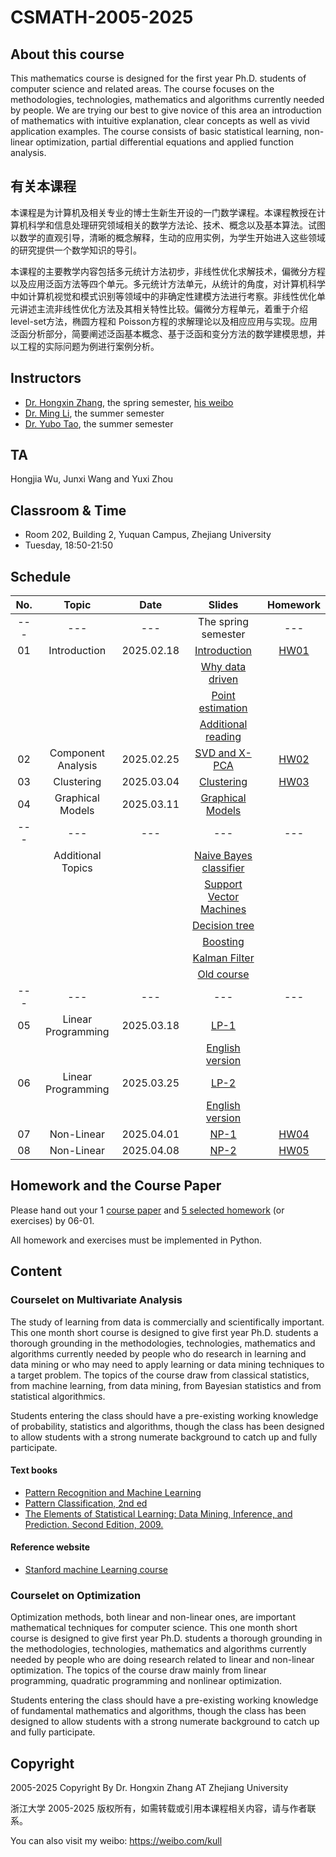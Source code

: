 # CSMATH-2005-2025

## About this course
This mathematics course is designed for the first year Ph.D. students of computer science and related areas. The course focuses on the methodologies, technologies, mathematics and algorithms currently needed by people. We are trying our best to give novice of this area an introduction of mathematics with intuitive explanation, clear concepts as well as vivid application examples. The course consists of basic statistical learning, non-linear optimization, partial differential equations and applied function analysis.

## 有关本课程
本课程是为计算机及相关专业的博士生新生开设的一门数学课程。本课程教授在计算机科学和信息处理研究领域相关的数学方法论、技术、概念以及基本算法。试图以数学的直观引导，清晰的概念解释，生动的应用实例，为学生开始进入这些领域的研究提供一个数学知识的导引。

本课程的主要教学内容包括多元统计方法初步，非线性优化求解技术，偏微分方程以及应用泛函方法等四个单元。多元统计方法单元，从统计的角度，对计算机科学中如计算机视觉和模式识别等领域中的非确定性建模方法进行考察。非线性优化单元讲述主流非线性优化方法及其相关特性比较。偏微分方程单元，着重于介绍level-set方法，椭圆方程和 Poisson方程的求解理论以及相应应用与实现。应用泛函分析部分，简要阐述泛函基本概念、基于泛函和变分方法的数学建模思想，并以工程的实际问题为例进行案例分析。


## Instructors
+ [Dr. Hongxin Zhang](http://www.cad.zju.edu.cn/home/zhx/), the spring semester, [his weibo](https://weibo.com/kull/)
+ [Dr. Ming Li](http://www.cad.zju.edu.cn/liming), the summer semester 
+ [Dr. Yubo Tao](http://www.cad.zju.edu.cn/home/ybtao/), the summer semester

## TA
Hongjia Wu, Junxi Wang and Yuxi Zhou

## Classroom & Time
+ Room 202, Building 2, Yuquan Campus, Zhejiang University
+ Tuesday, 18:50-21:50

## Schedule
|  No. |   Topic             |     Date     |                  Slides                                   |   Homework              |
|:----:|:-------------------:|:------------:|:---------------------------------------------------------:|:-----------------------:|
| ---  |   ---               |  ---         |  The spring semester                                      |   ---                   |
|  01  |  Introduction       |  2025.02.18  |  [Introduction](2025/pdf/csmath-00-introduction-2025.pdf)           |   [HW01](hw/hw01.md)    |
|      |                     |              |  [Why data driven](2025/pdf/csmath-01-data-driven-2025.pdf)         |                         |
|      |                     |              |  [Point estimation](2025/pdf/csmath-01-point_estimation-2025.pdf)   |                         |
|      |                     |              |  [Additional reading](https://engineering.purdue.edu/kak/Trinity.pdf)  |            |
|  02  |  Component Analysis |  2025.02.25  |  [SVD and X-PCA](2025/pdf/csmath-02-component_analysis-2025.pdf)  |  [HW02](hw/hw02.md)  |
|  03  |  Clustering         |  2025.03.04  |  [Clustering](2025/pdf/csmath-03-distance_and_similarity-2025.pdf)  |   [HW03](hw/hw03.md)    |
|  04  |  Graphical Models   |  2025.03.11  |  [Graphical Models](2025/pdf/csmath-04-graphical_models-2025.pdf)   |                         |
| ---  |   ---               |  ---         |  ---                                                      |   ---                   |
|      |  Additional Topics  |              |  [Naive Bayes classifier](pdf/ML2007-naive_bayes_classification.pdf)   |            |
|      |                     |              |  [Support Vector Machines](pdf/ML2007-SVM.pdf)            |                         |
|      |                     |              |  [Decision tree](pdf/ML2007-decision_tree.pdf)            |                         |
|      |                     |              |  [Boosting](pdf/ML2007-boosting.pdf)                      |                         |
|      |                     |              |  [Kalman Filter](pdf/ML2007-kalman_filter.pdf)            |                         |
|      |                     |              |  [Old course](http://www.cad.zju.edu.cn/home/zhx/ML/index_2007.html)   |            |
| ---  |   ---               |  ---         |  ---                                                      |   ---                   |
|  05  |  Linear Programming |  2025.03.18  |  [LP-1](pdf/csmath-05-linear_programming.pdf)             |                         |
|      |                     |              |  [English version](pdf/csmath-05-linear_programming_en.pdf)       |                 |
|  06  |  Linear Programming |  2025.03.25  |  [LP-2](pdf/csmath-06-linear_programming_and_dual_methods.pdf)    |                 |
|      |                     |              |  [English version](pdf/csmath-06-linear_programming_and_dual_methods_en.pdf)    |   |
|  07  |  Non-Linear         |  2025.04.01  |  [NP-1](pdf/csmath-07-nonlinear.pdf)                      |   [HW04](hw/hw04.md)    |
|  08  |  Non-Linear         |  2025.04.08  |  [NP-2](pdf/csmath-08-nonlinear_and_qp.pdf)               |   [HW05](hw/hw05.md)    |


## Homework and the Course Paper
Please hand out your 1 [course paper](coursepaper/README.md) and [5 selected homework](hw/README.md) (or exercises) by 06-01. 

All homework and exercises must be implemented in Python. 

## Content

### Courselet on Multivariate Analysis
The study of learning from data is commercially and scientifically important. This one month short course is designed to give first year Ph.D. students a thorough grounding in the methodologies, technologies, mathematics and algorithms currently needed by people who do research in learning and data mining or who may need to apply learning or data mining techniques to a target problem. The topics of the course draw from classical statistics, from machine learning, from data mining, from Bayesian statistics and from statistical algorithmics.

Students entering the class should have a pre-existing working knowledge of probability, statistics and algorithms, though the class has been designed to allow students with a strong numerate background to catch up and fully participate.

#### Text books
+ [Pattern Recognition and Machine Learning](http://research.microsoft.com/en-us/um/people/cmbishop/prml/)
+ [Pattern Classification, 2nd ed](http://www.rii.ricoh.com/~stork/DHS.html)
+ [The Elements of Statistical Learning: Data Mining, Inference, and Prediction. Second Edition, 2009.](http://www-stat.stanford.edu/~tibs/ElemStatLearn/)

#### Reference website
+ [Stanford machine Learning course](http://www.stanford.edu/class/cs229/)


### Courselet on Optimization
Optimization methods, both linear and non-linear ones, are important mathematical techniques for computer science. This one month short course is designed to give first year Ph.D. students a thorough grounding in the methodologies, technologies, mathematics and algorithms currently needed by people who are doing research related to linear and non-linear optimization. The topics of the course draw mainly from linear programming, quadratic programming and nonlinear optimization.

Students entering the class should have a pre-existing working knowledge of fundamental mathematics and algorithms, though the class has been designed to allow students with a strong numerate background to catch up and fully participate.

## Copyright
2005-2025 Copyright By Dr. Hongxin Zhang AT Zhejiang University

浙江大学 2005-2025 版权所有，如需转载或引用本课程相关内容，请与作者联系。

You can also visit my weibo: https://weibo.com/kull
